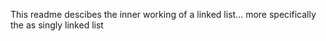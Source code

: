 This readme descibes the inner working of a linked list... more specifically the as singly linked list
